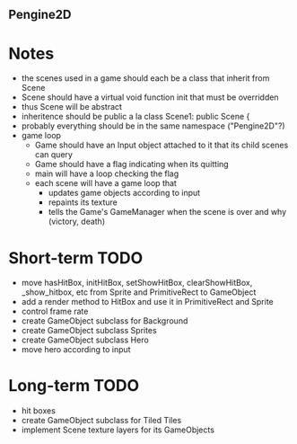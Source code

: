 Pengine2D
---------

Notes
=====

* the scenes used in a game should each be a class that inherit from Scene
* Scene should have a virtual void function init that must be overridden
* thus Scene will be abstract
* inheritence should be public a la class Scene1: public Scene {
* probably everything should be in the same namespace ("Pengine2D"?)
* game loop
    - Game should have an Input object attached to it that its child scenes can query
    - Game should have a flag indicating when its quitting
    - main will have a loop checking the flag
    - each scene will have a game loop that
        - updates game objects according to input
        - repaints its texture
        - tells the Game\'s GameManager when the scene is over and why (victory, death)

Short\-term TODO
===============

* move hasHitBox, initHitBox, setShowHitBox, clearShowHitBox, _show_hitbox, etc from
Sprite and PrimitiveRect to GameObject
* add a render method to HitBox and use it in PrimitiveRect and Sprite
* control frame rate
* create GameObject subclass for Background
* create GameObject subclass Sprites
* create GameObject subclass Hero
* move hero according to input

Long\-term TODO
===============
* hit boxes
* create GameObject subclass for Tiled Tiles
* implement Scene texture layers for its GameObjects
